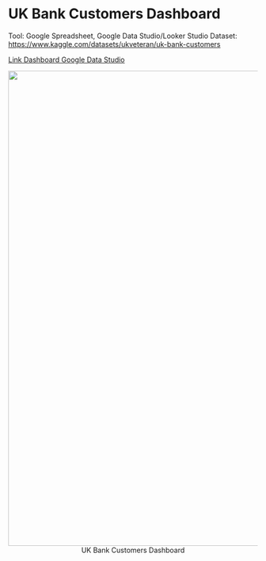 # UK Bank Customers Dashboard

Tool: Google Spreadsheet, Google Data Studio/Looker Studio
Dataset: https://www.kaggle.com/datasets/ukveteran/uk-bank-customers

[Link Dashboard Google Data Studio](https://lookerstudio.google.com/reporting/0ada6612-c848-424c-96dd-6f08890797f9)
<p align="center">
    <img width="958" src="https://github.com/Fauziahfh/UK-Bank-Customers-Dashboard/assets/134364048/ad868f0a-bcf7-40f4-b3c3-0e94e7d72908"><br>
    UK Bank Customers Dashboard 
   </p>

